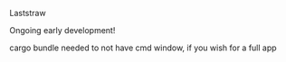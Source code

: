 Laststraw

Ongoing early development!

cargo bundle needed to not have cmd window, if you wish for a full app
